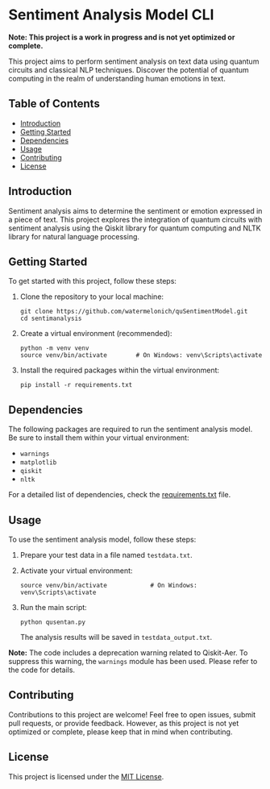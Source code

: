 # Sentiment Analysis Model CLI

**Note: This project is a work in progress and is not yet optimized or complete.**

This project aims to perform sentiment analysis on text data using quantum circuits and classical NLP techniques. Discover the potential of quantum computing in the realm of understanding human emotions in text.

## Table of Contents

- [Introduction](#introduction)
- [Getting Started](#getting-started)
- [Dependencies](#dependencies)
- [Usage](#usage)
- [Contributing](#contributing)
- [License](#license)

## Introduction

Sentiment analysis aims to determine the sentiment or emotion expressed in a piece of text. This project explores the integration of quantum circuits with sentiment analysis using the Qiskit library for quantum computing and NLTK library for natural language processing.

## Getting Started

To get started with this project, follow these steps:

1. Clone the repository to your local machine:

    ```
    git clone https://github.com/watermelonich/quSentimentModel.git
    cd sentimanalysis
    ```

2. Create a virtual environment (recommended):

    ```
    python -m venv venv
    source venv/bin/activate        # On Windows: venv\Scripts\activate
    ```

3. Install the required packages within the virtual environment:

    ```
    pip install -r requirements.txt
    ```

## Dependencies

The following packages are required to run the sentiment analysis model. Be sure to install them within your virtual environment:

- `warnings`
- `matplotlib`
- `qiskit`
- `nltk`

For a detailed list of dependencies, check the [requirements.txt](requirements.txt) file.

## Usage

To use the sentiment analysis model, follow these steps:

1. Prepare your test data in a file named `testdata.txt`.

2. Activate your virtual environment:

    ```
    source venv/bin/activate            # On Windows: venv\Scripts\activate
    ```

3. Run the main script:

    ```
    python qusentan.py
    ```

   The analysis results will be saved in `testdata_output.txt`.

**Note:** The code includes a deprecation warning related to Qiskit-Aer. To suppress this warning, the `warnings` module has been used. Please refer to the code for details.

## Contributing

Contributions to this project are welcome! Feel free to open issues, submit pull requests, or provide feedback. However, as this project is not yet optimized or complete, please keep that in mind when contributing.

## License

This project is licensed under the [MIT License](LICENSE).
